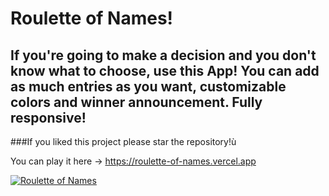 # Roulette of Names!

## If you're going to make a decision and you don't know what to choose, use this App! You can add as much entries as you want, customizable colors and winner announcement. Fully responsive!


###If you liked this project please star the repository!ù

You can play it here -> https://roulette-of-names.vercel.app


[![Roulette of Names](https://res.cloudinary.com/dr4x8lu8f/image/upload/v1711562926/IMG_4919_qhfg8e.png)](https://roulette-of-names.vercel.app)
